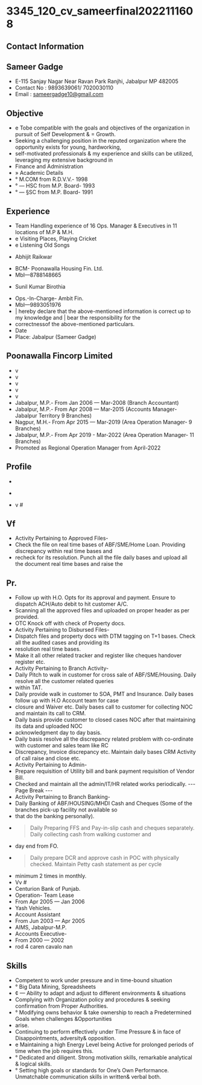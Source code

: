# 3345_120_cv_sameerfinal2022111608

## Contact Information



## Sameer Gadge

* E-115 Sanjay Nagar Near Ravan Park Ranjhi, Jabalpur MP 482005
* Contact No : 9893639061/ 7020030110
* Email : sameergadge10@gmail.com


## Objective

* e Tobe compatible with the goals and objectives of the organization in pursuit of Self Development & = Growth.
* Seeking a challenging position in the reputed organization where the opportunity exists for young, hardworking,
* self-motivated professionals & my experience and skills can be utilized, leveraging my extensive background in
* Finance and Administration
* » Academic Details
* ° M.COM from R.D.V.V.- 1998
* ° — HSC from M.P. Board- 1993
* ° — §SC from M.P. Board- 1991


## Experience

* Team Handling experience of 16 Ops. Manager & Executives in 11 locations of M.P & M.H.
* e Visiting Places, Playing Cricket
* e Listening Old Songs
- Abhijit Raikwar
* BCM- Poonawalla Housing Fin. Ltd.
* MbI—8788148665
- Sunil Kumar Birothia
* Ops.-In-Charge- Ambit Fin.
* MbI—9893051976
* | hereby declare that the above-mentioned information is correct up to my knowledge and | bear the responsibility for the
* correctnessof the above-mentioned particulars.
* Date
* Place: Jabalpur (Sameer Gadge)


## Poonawalla Fincorp Limited

* v
* v
* v
* v
* v
* Jabalpur, M.P.- From Jan 2006 — Mar-2008 (Branch Accountant)
* Jabalpur, M.P.- From Apr 2008 — Mar-2015 (Accounts Manager- Jabalpur Territory 9 Branches)
* Nagpur, M.H.- From Apr 2015 — Mar-2019 (Area Operation Manager- 9 Branches)
* Jabalpur, M.P.- From Apr 2019 - Mar-2022 (Area Operation Manager- 11 Branches)
* Promoted as Regional Operation Manager from April-2022


## Profile

*
* >
* v #


## Vf

* Activity Pertaining to Approved Files-
* Check the file on real time bases of ABF/SME/Home Loan. Providing discrepancy within real time bases and
* recheck for its resolution. Punch all the file daily bases and upload all the document real time bases and raise the


## Pr.

* Follow up with H.O. Opts for its approval and payment. Ensure to dispatch ACH/Auto debit to hit customer A/C.
* Scanning all the approved files and uploaded on proper header as per provided.
* OTC Knock off with check of Property docs.
* Activity Pertaining to Disbursed Files-
* Dispatch files and property docs with DTM tagging on T+1 bases. Check all the audited cases and providing its
* resolution real time bases.
* Make it all other related tracker and register like cheques handover register etc.
* Activity Pertaining to Branch Activity-
* Daily Pitch to walk in customer for cross sale of ABF/SME/Housing. Daily resolve all the customer related queries
* within TAT.
* Daily provide walk in customer to SOA, PMT and Insurance. Daily bases follow up with H.O Account team for case
* closure and Waiver etc. Daily bases call to customer for collecting NOC and maintain its call to CRM.
* Daily basis provide customer to closed cases NOC after that maintaining its data and uploaded NOC
* acknowledgment day to day basis.
* Daily basis resolve all the discrepancy related problem with co-ordinate with customer and sales team like RC
* Discrepancy, Invoice discrepancy etc. Maintain daily bases CRM Activity of call raise and close etc.
* Activity Pertaining to Admin-
* Prepare requisition of Utility bill and bank payment requisition of Vendor Bill.
* Checked and maintain all the admin/IT/HR related works periodically.
--- Page Break ---
* Activity Pertaining to Branch Banking-
* Daily Banking of ABF/HOUSING/MHDI Cash and Cheques (Some of the branches pick-up facility not available so
* that do the banking personally).
* > Daily Preparing FFS and Pay-in-slip cash and cheques separately. Daily collecting cash from walking customer and
* day end from FO.
* > Daily prepare DCR and approve cash in POC with physically checked. Maintain Petty cash statement as per cycle
* minimum 2 times in monthly.
* Vv #
* Centurion Bank of Punjab.
* Operation- Team Lease
* From Apr 2005 — Jan 2006
* Yash Vehicles.
* Account Assistant
* From Jun 2003 — Apr 2005
* AIMS, Jabalpur-M.P.
* Accounts Executive-
* From 2000 — 2002
* rod 4 caren cavalo nan


## Skills

* Competent to work under pressure and in time-bound situation
* ° Big Data Mining, Spreadsheets
* ¢ — Ability to adapt and adjust to different environments & situations
* Complying with Organization policy and procedures & seeking confirmation from Proper Authorities.
* ° Modifying owns behavior & take ownership to reach a Predetermined Goals when challenges &Opportunities
* arise.
* Continuing to perform effectively under Time Pressure & in face of Disappointments, adversity& opposition.
* e Maintaining a high Energy Level being Active for prolonged periods of time when the job requires this.
* ° Dedicated and diligent. Strong motivation skills, remarkable analytical & logical skills.
* ° Setting high goals or standards for One’s Own Performance. Unmatchable communication skills in written& verbal both.

